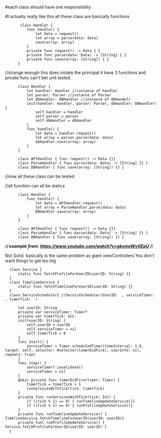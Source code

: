 #each class should have one responsibility 

#I actually really like this all these class are basically functions

           class Handler {
              func handle() {
                  let data = request()
                  let array = parse(data: data)
                  save(array: array)
              }
              private func request() -> Data { }
              private func parse(data: Data) -> [String] { }
              private func save(array: [String]) { }
          }

//strange enough this does violate the principal it have 3 functions and private func can't bet unit tested.

          class Handler {
              let handler: Handler //instance of handler
              let parser: Parser //instance of Parser
              let dbHandler: DBHandler //instance of dbHandelr
              init(handler: Handler, parser: Parser, dbHandler: DBHandler) {
                  self.handler = handler
                  self.parser = parser
                  self.dbHandler = dbHandler
              }
              func handle() {
                  let data = handler.request()
                  let array = parser.parse(data: data)
                  dbHandler.save(array: array)
              }
          }

          class APIHandler { func request() -> Data {}}
          class ParseHandler { func parse(data: Data) -> [String] {} } 
          class DBHandler { func save(array: [String]) {} }

//now all these class can be tested

//all function can all be statics 

          class Handler {
              func handle() {
                  let data = APIHandler.request()
                  let array = ParseHandler.parse(data: data)
                  DBHandler.save(array: array)
              }
          }

          class APIHandler { func request() -> Data {}}
          class ParseHandler { func parse(data: Data) -> [String] {} } 
          class DBHandler { func save(array: [String]) {} }


/***********************************************************************************************************/
example from: https://www.youtube.com/watch?v=gkxmeWvGEpU
/***********************************************************************************************************/

Not Solid: basically is the same problem as giant viewControllers You don't want things to get too big

      class Service {
          static func fetchProfileForUserID(userID: String) {}
      }
      class TimelineService {
          static func fetchTimelineForUserID(userID: String) {}  
      }
      class ServiceScheduler{ //ServiceScheduler(UserID:  , serviceTimer:    , timerTick:  )

          let userID: String
          private var serviceTimer: Timer?
          private var timerTick: Int
          init(userID: String) {
              self.userID = userID
              self.serviceTimer = nil
              self.timerTick = 0
          }
          func start() {
              serviceTimer = Timer.scheduledTimer(timeInterval: 1.0, target: self, selector: #selector(timerDidFire), userInfo: nil, repeats: true)
          }
          func stop() {
              serviceTimer?.invalidate()
              serviceTimer = nil
          }
          @objc private func timerDidFire(timer: Timer) {
              timerTick = timerTick + 1
              runServicesWithTick(tick: timerTick)
          }
          private func runServicesWithTick(tick: Int) {
              if ((tick % 1) == 0) { runTimelineUpdateService()}
              if ((tick % 2) == 0) { runProfileUpdateService()}
          }
          private func runTimelineUpdateService() { TimelineService.fetchTimelineForUserID(userID: userID)}
          private func runProfileUpdateService() { Service.fetchProfileForUserID(userID: userID) }
      }




 
